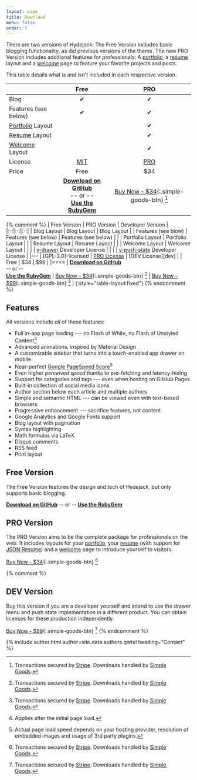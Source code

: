 ```yaml
---
layout: page
title: Download
menu: false
order: 7
---
```


There are two versions of Hydejack: The Free Version includes basic blogging functionality,
as did previous versions of the theme.
The new PRO Version includes additional features for professionals:
A [portfolio], a [resume] layout and a [welcome] page to feature your favorite projects and posts.

This table details what is and isn't included in each respective version.

|                                  | Free               | PRO                |
|:---------------------------------|:------------------:|:------------------:|
| Blog                             | &#x2714;           | &#x2714;           |
| Features (see below)             | &#x2714;           | &#x2714;           |
| [Portfolio] Layout               |                    | &#x2714;           |
| [Resume] Layout                  |                    | &#x2714;           |
| [Welcome] Layout                 |                    | &#x2714;           |
| License                          | [MIT][license]     | [PRO]              |
| Price                            | Free               | $34                |
| | [**Download on GitHub**][download]<br/> -- or -- <br/>[**Use the RubyGem**][gem] | [Buy Now – $34][buy]{:.simple-goods-btn} [^3] |


{% comment %}
| Free Version | PRO Version | Developer Version |
|:-:|:-:|:-:|
| Blog Layout | Blog Layout | Blog Layout |
| Features (see blow) | Features (see below) | Features (see below) |
|  | Portfolio Layout | Portfolio Layout |
|  | Resume Layout | Resume Layout |
|  | Welcome Layout | Welcome Layout |
|  |  | [y-drawer] Developer License |
|  |  | [y-push-state] Developer License |
|---
| [GPL-3.0]-licensed | [PRO License][pro] | [DEV License][dev] |
| Free | $34 | $99 |
|====
| [**Download on GitHub**][download]<br/> -- or -- <br/>[**Use the RubyGem**][gem] | [Buy Now – $34][buy]{:.simple-goods-btn} [^3] | [Buy Now – $99][buy]{:.simple-goods-btn} [^3] |
{:style="table-layout:fixed"}
{% endcomment %}

## Features
All versions include *all* of these features:

* Full in-app page loading --- no Flash of White, no Flash of Unstyled Content[^1]
* Advanced animations, inspired by Material Design
* A customizable sidebar that turns into a touch-enabled app drawer on mobile
* Near-perfect [Google PageSpeed Score][gpss][^2]
* Even higher *perceived speed* thanks to pre-fetching and latency-hiding
* Support for categories and tags --- even when hosting on GitHub Pages
* Built-in collection of social media icons
* Author section below each article and multiple authors
* Simple and semantic HTML --- can be viewed even with text-based browsers
* Progressive enhancement --- sacrifice features, not content
* Google Analytics and Google Fonts support
* Blog layout with pagination
* Syntax highlighting
* Math formulas via LaTeX
* Disqus comments
* RSS feed
* Print layout

## Free Version
The Free Version features the design and tech of Hydejack, but only supports basic blogging.

**[Download on GitHub][download]** -- or -- **[Use the RubyGem][gem]**

## PRO Version
The PRO Version aims to be the complete package for professionals on the web.
It includes layouts for your [portfolio], your [resume] (with support for [JSON Resume](https://jsonresume.org/)) and
a [welcome] page to introduce yourself to visitors.

[Buy Now - $34][buy]{:.simple-goods-btn} [^3]

{% comment %}
## DEV Version
Buy this version if you are a developer yourself and intend to use the drawer menu and push state implementation in a different product.
You can obtain licenses for these production independently.


[Buy Now - $99][buy]{:.simple-goods-btn} [^3]
{% endcomment %}

{% include author.html author=site.data.authors.qwtel heading="Contact" %}

<style>
a.simple-goods-btn{text-decoration:none !important}.simple-goods-btn{-moz-box-sizing:border-box !important;-moz-transition:all 0.2s ease !important;-moz-transition:all 0.2s ease !important;-ms-transition:all 0.2s ease !important;-ms-transition:all 0.2s ease !important;-o-transition:all 0.2s ease !important;-o-transition:all 0.2s ease !important;-webkit-box-sizing:border-box !important;-webkit-font-smoothing:subpixel-antialiased !important;-webkit-transition:all 0.2s ease !important;-webkit-transition:all 0.2s ease !important;background-color:#4f86aa !important;border-radius:3px 3px 3px 3px !important;box-sizing:border-box !important;color:#fff !important;cursor:pointer !important;display:inline-block !important;font-size:16px !important;font-weight:400 !important;margin:0 !important;padding:12px 34px 12px !important;position:relative !important;text-align:center !important;top:0 !important;transition:all 0.2s ease !important;font-family:"HelveticaNeue-Light", "Helvetica Neue Light", "Helvetica Neue", Helvetica, Arial, "Lucida Grande", sans-serif !important;font-weight:bold !important}
</style>

[^1]: Applies after the initial page load.  
[^2]: Actual page load speed depends on your hosting provider, resolution of embedded images and usage of 3rd party plugins.
[^3]: Transactions secured by [Stripe](https://stripe.com). Downloads handled by [Simple Goods](https://simplegoods.co/).

[blog]: blog.md
[portfolio]: projects.md
[resume]: resume.md
[welcome]: index.md
[license]: LICENSE.md
[pro]: licenses/PRO-license.md
[docs]: docs/6.6.1/index.md

[y-drawer]: https://qwtel.com/y-drawer/
[y-push-state]: https://qwtel.com/y-push-state/

[download]: https://github.com/qwtel/hydejack/releases/tag/v6.6.1
[gem]: https://rubygems.org/gems/jekyll-theme-hydejack/versions/6.6.1
[buy]: https://app.simplegoods.co/i/AQTTVBOE

[gpss]: https://developers.google.com/speed/pagespeed/insights/?url=https%3A%2F%2Fqwtel.com%2Fhydejack%2F
